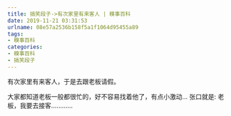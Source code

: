 ```yaml
---
title: 搞笑段子->有次家里有来客人 | 糗事百科
date: 2019-11-21 03:31:53
urlname: 08e57a2536b158f5a1f1064d95455a89
tags: 
- 糗事百科
categories:
- 糗事百科
- 搞笑段子
---
```

有次家里有来客人，于是去跟老板请假。

大家都知道老板一般都很忙的，好不容易找着他了，有点小激动... 张口就是:  老板，我要去接客............


